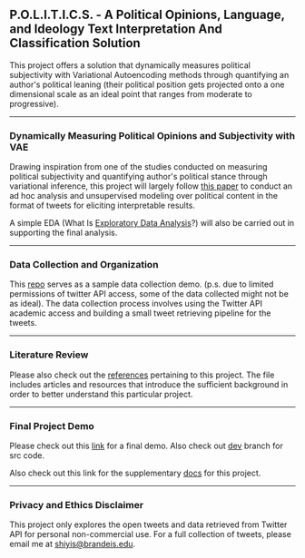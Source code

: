 ## P.O.L.I.T.I.C.S. - A Political Opinions, Language, and Ideology Text Interpretation And Classification Solution
This project offers a solution that dynamically measures political subjectivity with Variational Autoencoding methods through quantifying an author's political leaning (their political position gets projected onto a one dimensional scale as an ideal point that ranges from moderate to progressive).

---
### Dynamically Measuring Political Opinions and Subjectivity with VAE

Drawing inspiration from one of the studies conducted on measuring political subjectivity and quantifying author's political stance through variational inference, this project will largely follow [this paper](https://github.com/keyonvafa/tbip) to conduct an ad hoc analysis and unsupervised modeling over political content in the format of tweets for eliciting  interpretable results.

A simple EDA (What Is [Exploratory Data Analysis](https://medium.com/@lamsampathkumar0/eda-exploratory-data-analysis-project-using-python-de90cbf4e128)?) will also be carried out in supporting the final analysis.

---
### Data Collection and Organization
This [repo](https://github.com/shiyis/project-inputs) serves as a sample data collection demo.
(p.s. due to limited permissions of twitter API access, some of the data collected might not be as ideal). The data collection process involves using the Twitter API academic access and building a small tweet retrieving pipeline for the tweets.


---
### Literature Review
Please also check out the [references](https://raw.githubusercontent.com/shiyis/c4fe-tbip/master/references.bib) pertaining to this project. The file includes articles and resources that introduce the sufficient background in order to better understand this particular project. 


---
### Final Project Demo

Please check out this [link](https://my-dash-app-ilf47zak6q-uc.a.run.app/) for a final demo. Also check out [dev](https://github.com/shiyis/politics/tree/dev) branch for src code.

Also check out this link for the supplementary [docs]() for this project.

---
### Privacy and Ethics Disclaimer
This project only explores the open tweets and data retrieved from Twitter API for personal non-commercial use. For a full collection of tweets, please email me at shiyis@brandeis.edu.

